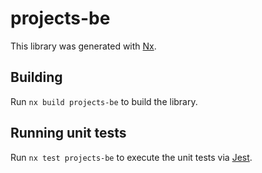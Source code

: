 # projects-be

This library was generated with [Nx](https://nx.dev).

## Building

Run `nx build projects-be` to build the library.

## Running unit tests

Run `nx test projects-be` to execute the unit tests via [Jest](https://jestjs.io).
